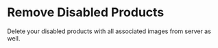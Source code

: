 Remove Disabled Products
===========

Delete your disabled products with all associated images from server as well.
